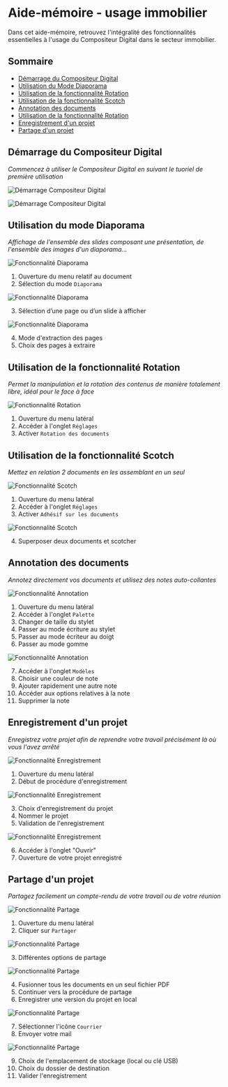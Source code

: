 # Aide-mémoire - usage immobilier

Dans cet aide-mémoire, retrouvez l'intégralité des fonctionnalités essentielles à l'usage du Compositeur Digital dans le secteur immobilier.  


## Sommaire

* [Démarrage du Compositeur Digital](#démarrage-du-compositeur-digital)
* [Utilisation du Mode Diaporama](#utilisation-du-mode-diaporama)
* [Utilisation de la fonctionnalité Rotation](#utilisation-de-la-fonctionnalité-rotation)
* [Utilisation de la fonctionnalité Scotch](#utilisation-de-la-fonctionnalité-scotch)
* [Annotation des documents](#annotation-des-documents)
* [Utilisation de la fonctionnalité Rotation](#utilisation-de-la-fonctionnalité-rotation)
* [Enregistrement d'un projet](#enregistrement-d'-un-projet)
* [Partage d'un projet](#partage-d'-un-projet)  


## Démarrage du Compositeur Digital

*Commencez à utiliser le Compositeur Digital en suivant le tuoriel de première utilisation*

![Démarrage Compositeur Digital](../img/tutoriel1.jpg)

![Démarrage Compositeur Digital](../img/tutoriel2.jpg)  


## Utilisation du mode Diaporama

*Affichage de l'ensemble des slides composant une présentation, de l'ensemble des images d'un diaporama...*

![Fonctionnalité Diaporama](../img/diaporama1.jpg)

1. Ouverture du menu relatif au document
2. Sélection du mode `Diaporama`

![Fonctionnalité Diaporama](../img/diaporama2.jpg)

3. Sélection d’une page ou d’un slide à afficher

![Fonctionnalité Diaporama](../img/diaporama3.jpg)

4. Mode d'extraction des pages
5. Choix des pages à extraire  


## Utilisation de la fonctionnalité Rotation

*Permet la manipulation et la rotation des contenus de manière totalement libre, idéal pour le face à face*

![Fonctionnalité Rotation](../img/rotation1.png)

1. Ouverture du menu latéral
2. Accéder à l'onglet `Réglages`
3. Activer `Rotation des documents`  


## Utilisation de la fonctionnalité Scotch

*Mettez en relation 2 documents en les assemblant en un seul*

![Fonctionnalité Scotch](../img/scotch1.jpg)

1. Ouverture du menu latéral
2. Accéder à l'onglet `Réglages`
3. Activer `Adhésif sur les documents`

![Fonctionnalité Scotch](../img/scotch2.jpg)

4. Superposer deux documents et scotcher  


## Annotation des documents

*Annotez directement vos documents et utilisez des notes auto-collantes*

![Fonctionnalité Annotation](../img/annotation1.jpg)

1. Ouverture du menu latéral
2. Accéder à l'onglet `Palette`
3. Changer de taille du stylet
4. Passer au mode écriture au stylet
5. Passer au mode écriteur au doigt
6. Passer au mode gomme

![Fonctionnalité Annotation](../img/annotation2.jpg)

7. Accéder à l'onglet `Modèles`
8. Choisir une couleur de note
9. Ajouter rapidement une autre note
10. Accéder aux options relatives à la note
11. Supprimer la note  


## Enregistrement d'un projet

*Enregistrez votre projet afin de reprendre votre travail précisément là où vous l'avez arrêté*

![Fonctionnalité Enregistrement](../img/enregistrement1.jpg)

1. Ouverture du menu latéral
2. Début de procédure d'enregistrement

![Fonctionnalité Enregistrement](../img/enregistrement2.jpg)

3. Choix d'enregistrement du projet
4. Nommer le projet 
5. Validation de l'enregistrement

![Fonctionnalité Enregistrement](../img/enregistrement3.jpg)

6. Accéder à l'onglet "Ouvrir" 
7. Ouverture de votre projet enregistré  


## Partage d'un projet

*Partagez facilement un compte-rendu de votre travail ou de votre réunion*

![Fonctionnalité Partage](../img/partage1.jpg)

1. Ouverture du menu latéral
2. Cliquer sur `Partager`

![Fonctionnalité Partage](../img/partage2.jpg)

3. Différentes options de partage

![Fonctionnalité Partage](../img/partage3.jpg)

4. Fusionner tous les documents en un seul fichier PDF
5. Continuer vers la procédure de partage
6. Enregistrer une version du projet en local

![Fonctionnalité Partage](../img/partage4.jpg)

7. Sélectionner l'icône `Courrier` 
8. Envoyer votre mail

![Fonctionnalité Partage](../img/partage5.jpg)

9. Choix de l'emplacement de stockage (local ou clé USB)
10. Choix du dossier de destination
11. Valider l'enregistrement
